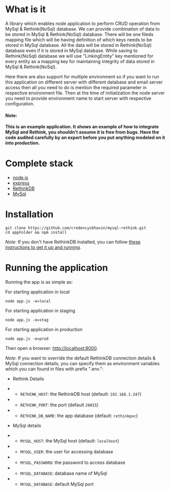 # What is it #

A library which enables node application to perform CRUD operation from MySql &amp; Rethink(NoSql) database.
We can provide combination of data to be stored in MySql & Rethink(NoSql) database. There will be one fileds mapping file which will
be having definition of which keys needs to be stored in MySql database. All the data will be stored in  Rethink(NoSql) database
even if it is stored in MySql database. While saving to Rethink(NoSql) database we will use "LinkingEntity" key mentioned for every entity
as a mapping key for maintaining integrity of data stored in MySql & Rethink(NoSql).

Here there are also support for multiple environment so if you want to run this application on different server with different database and 
email server access then all you need to do is mention the required parameter in respective environment file. Then at the time of initialization the
node server you need to provide environment name to start server with respective configuration. 

<div><strong><h4>Note:</h4> This is an example application. It shows an example of how to integrate MySql and Rethink, you shouldn't assume it is free from bugs. Have the code audited carefully by an expert before you put anything modeled on it into production.</strong></div>


# Complete stack #

* [node.js](http://nodejs.org)
* [express](http://expressjs.com)
* [RethinkDB](http://www.rethinkdb.com/)
* [MySql](https://www.mysql.com/)

# Installation #

```
git clone https://github.com/credencysbhavin/mysql-rethink.git
cd appFolder && npm install
```

_Note_: If you don't have RethinkDB installed, you can follow [these instructions to get it up and running](http://www.rethinkdb.com/docs/install/). 


# Running the application #

Running the app is as simple as:

For starting application in local

```
node app.js -e=local
```

For starting application in staging

```
node app.js -e=stag
```

For starting application in production

```
node app.js -e=prod
```

Then open a browser: <http://localhost:8000>.

_Note_: If you want to override the default RethinkDB connection details & MySql connection details, you can
specify them as environment variables which you can found in files with prefix ".env.<env>":

* Rethink Details
* * `RETHINK_HOST`: the RethinkDB host (default: `192.168.1.247`)
* * `RETHINK_PORT`: the port (default `28015`)
* * `RETHINK_DB_NAME`: the app database (default: `rethinkpoc`)

* MySql details
* * `MYSQL_HOST`: the MySql host (default: `localhost`)
* * `MYSQL_USER`: the user for accessing database
* * `MYSQL_PASSWORD`: the password to access database
* * `MYSQL_DATABASE`: database name of  MySql
* * `MYSQL_DATABASE`: default MySql port

